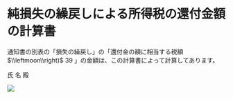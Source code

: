 # 純損失の繰戻しによる所得税の還付金額の計算書

通知書の別表の「損失の繰戻し」の「還付金の額に相当する税額 $\\leftmoon\\right)$ 39 」の金額は、この計算書によって計算してあります。

氏 名 殿

![](https://www.nta.go.jp/tmp/3c4def19-457e-4908-a37b-0c6dd5f7d402/images/d135f94e5d184c4ca42b4bda1e5d1baa417ee4edf9d4f95adb8493b66c00201f.jpg)